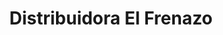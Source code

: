 ---
title: "Distribuidora El Frenazo"
url: /caracas/distribuidora-el-frenazo/
shop: piezas de automóviles
---